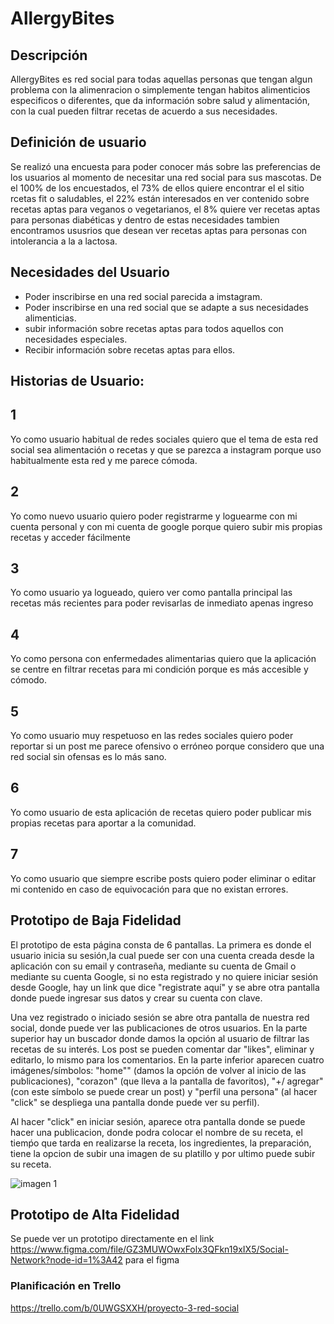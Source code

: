 # AllergyBites

## **Descripción**

AllergyBites es red social para todas aquellas personas que tengan algun problema con la alimenracion o simplemente tengan habitos alimenticios especificos o diferentes, que da información sobre salud y alimentación, con la cual pueden filtrar recetas de acuerdo a sus necesidades.

## **Definición de usuario**

Se realizó una encuesta para poder conocer más sobre las preferencias de los usuarios al momento de necesitar una red social para sus mascotas. De el 100% de los encuestados, el 73% de ellos quiere encontrar el el sitio rcetas fit o saludables, el 22% están interesados en ver contenido sobre recetas aptas para veganos o vegetarianos, el 8% quiere ver recetas aptas para personas diabéticas y dentro de estas necesidades tambien encontramos ususrios que desean ver recetas aptas para personas con intolerancia a la a lactosa.

## **Necesidades del Usuario**

* Poder inscribirse en una red social parecida a imstagram.
* Poder inscribirse en una red social que se adapte a sus necesidades alimenticias.
* subir información sobre recetas aptas para todos aquellos con necesidades especiales.
* Recibir información sobre recetas aptas para ellos.



## **Historias de Usuario:**

## 1 
 Yo como usuario habitual de redes sociales quiero que el tema de esta red social sea alimentación o recetas y que se parezca a instagram porque uso habitualmente esta red y me parece cómoda.

## 2
 Yo como nuevo usuario quiero poder registrarme y loguearme con mi cuenta personal y con mi cuenta de google porque quiero subir mis propias recetas y acceder fácilmente

## 3
 Yo como usuario ya logueado, quiero ver como pantalla principal las recetas más recientes para poder revisarlas de inmediato apenas ingreso

## 4
 Yo como persona con enfermedades alimentarias quiero que la aplicación se centre en filtrar recetas para mi condición porque es más accesible y cómodo.

 ## 5
 Yo como usuario muy respetuoso en las redes sociales quiero poder reportar si un post me parece ofensivo o erróneo porque considero que una red social sin ofensas es lo más sano.

 ## 6

Yo como usuario de esta aplicación de recetas quiero poder publicar mis propias recetas para aportar a la comunidad.

 ## 7
Yo como usuario que siempre escribe posts quiero poder eliminar o editar mi contenido en caso de equivocación para que no existan errores.

 ## **Prototipo de Baja Fidelidad** 

 El prototipo de esta página consta de 6 pantallas. La primera es donde el usuario inicia su sesión,la cual puede ser con una cuenta creada desde la aplicación con su email y contraseña, mediante su cuenta de Gmail o mediante su cuenta Google, si no esta registrado y no quiere iniciar sesión desde Google, hay un link que dice "registrate aquí" y se abre otra pantalla donde puede ingresar sus datos y crear su cuenta con clave.


Una vez registrado o iniciado sesión se abre otra pantalla de nuestra red social, donde puede ver las publicaciones de otros usuarios. En la parte superior hay un buscador donde damos la opción al usuario de filtrar las recetas de su interés. Los post se pueden comentar dar "likes", eliminar y editarlo, lo mismo para los comentarios. En la parte inferior aparecen cuatro imágenes/símbolos:  "home"" (damos la opción de volver al inicio de las publicaciones), "corazon" (que lleva a la pantalla de favoritos), "+/ agregar" (con este símbolo se puede crear un post) y "perfil una persona" (al hacer "click" se despliega una pantalla donde puede ver su perfil).

Al hacer "click" en iniciar sesión, aparece otra pantalla donde se puede hacer una publicacion, donde podra colocar el nombre de su receta, el tiemṕo que tarda en realizarse la receta, los ingredientes, la preparación, tiene la opcion de subir una imagen de su platillo y por ultimo puede subir su receta.

 ![imagen 1](/assets/Moodboard/prototipodebaja.png)

## **Prototipo de Alta Fidelidad**
 
 Se puede ver un prototipo directamente en el link <https://www.figma.com/file/GZ3MUWOwxFolx3QFkn19xIX5/Social-Network?node-id=1%3A42> para el figma

### **Planificación en Trello**

https://trello.com/b/0UWGSXXH/proyecto-3-red-social